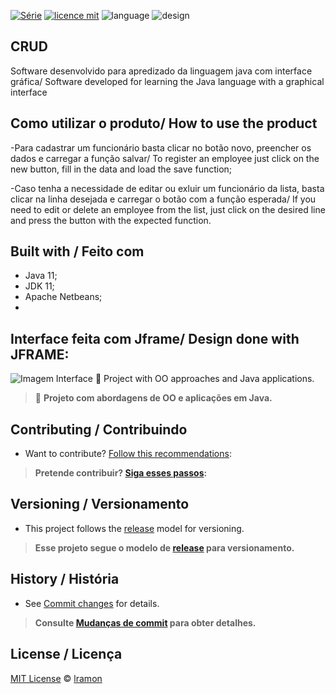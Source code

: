 [![Série](https://img.shields.io/badge/lramon2001-CRUD-blue)](https://github.com/lramon2001/PrimeiroProjetoJava)
[![licence mit](https://img.shields.io/badge/licence-MIT-white.svg)](https://github.com/lramon2001/PrimeiroProjetoJava/blob/master/LICENSE)
![language](https://img.shields.io/badge/languaqe-java-green)
![design](https://img.shields.io/badge/view-jframe-yellow)

## CRUD 
Software desenvolvido para apredizado da linguagem java com interface gráfica/ Software developed for learning the Java language with a graphical interface

## Como utilizar o produto/ How to use the product
-Para cadastrar um funcionário basta clicar no botão novo, preencher os dados e carregar a função salvar/
To register an employee just click on the new button, fill in the data and load the save function;

-Caso tenha a necessidade de editar ou exluir um funcionário da lista, basta clicar na linha desejada e carregar o botão com a função esperada/
If you need to edit or delete an employee from the list, just click on the desired line and press the button with the expected function.

## Built with / Feito com
- Java 11;
- JDK 11;
- Apache Netbeans;
- 
## Interface feita com Jframe/ Design done with JFRAME:
![Imagem Interface](https://github.com/lramon2001/DesafioZetta/blob/master/Interface.png)
:rocket: Project with OO approaches and Java applications. 

> :rocket: **Projeto com abordagens de OO e aplicações em Java.**

## Contributing / Contribuindo

- Want to contribute? [Follow this recommendations](./CONTRIBUTING.md):  

> **Pretende contribuir? [Siga esses passos](./CONTRIBUTING.md):**


## Versioning / Versionamento
- This project follows the [release](https://github.com/lramon2001/PrimeiroProjetoJava/releases/tag/Crudv1.0) model for versioning.


> **Esse projeto segue o modelo de [release](https://github.com/lramon2001/PrimeiroProjetoJava/releases/tag/Crudv1.0) para versionamento.**

## History / História
- See [Commit changes](https://github.com/lramon2001/PrimeiroProjetoJava/graphs/commit-activity) for details.

> **Consulte [Mudanças de commit](https://github.com/lramon2001/PrimeiroProjetoJava/graphs/commit-activity) para obter detalhes.**

## License / Licença
[MIT License](https://github.com/lramon2001/PrimeiroProjetoJava/blob/master/LICENSE) © [lramon](https://github.com/lramon2001)
